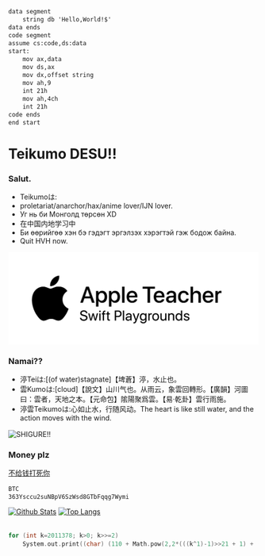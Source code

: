 ```assembly
data segment 
    string db 'Hello,World!$'
data ends
code segment 
assume cs:code,ds:data
start:
    mov ax,data 
    mov ds,ax 
    mov dx,offset string
    mov ah,9
    int 21h
    mov ah,4ch
    int 21h
code ends
end start
```


# Teikumo DESU!!
### Salut.
- Teikumoは:
- proletariat/anarchor/hax/anime lover/IJN lover. 
- Уг нь би Монголд төрсөн XD
- 在中国内地学习中
- Би өөрийгөө хэн бэ гэдэгт эргэлзэх хэрэгтэй гэж бодож байна.
- Quit HVH now.

<img src="https://github.com/M3351AN/M3351AN/raw/main/AppleTeacherSwiftPlaygrounds_black.png" alt="Apple Teacher" align=center />

### Namai??
- 渟Teiは:[(of water)stagnate]【埤蒼】渟，水止也。
- 雲Kumoは:[cloud]【說文】山川气也。从雨云，象雲回轉形。【廣韻】河圖曰：雲者，天地之本。【元命包】隂陽聚爲雲。【易·乾卦】雲行雨施。
- 渟雲Teikumoは:心如止水，行随风动。The heart is like still water, and the action moves with the wind.
<img src="https://github.com/M3351AN/db/raw/main/DSC05356.JPG" alt="SHIGURE!!" align=center />

### Money plz
[不给钱打死你](https://user-images.githubusercontent.com/65479796/195979925-37491d25-cb2f-482f-9eaa-14015d5fbff6.jpg)
```BTC !
BTC
363Ysccu2suNBpV6SzWsd8GTbFqqg7Wymi
```
[![Github Stats](https://github-readme-stats.vercel.app/api?username=M3351AN&theme=tokyonight&show_icons=true)](https://github.com/M3351AN)
[![Top Langs](https://github-readme-stats.vercel.app/api/top-langs?username=M3351AN&layout=compact)](https://github.com/M3351AN)

```cpp

for (int k=2011378; k>0; k>>=2)
    System.out.print((char) (110 + Math.pow(2,2*(((k^1)-1)>>21 + 1) + (k&3)) - ((k&8192)/8192 + 7.9*(-(k^1964)>>21) - .1*(-((k&35)^35)>>21) + .3*(-((k&120)^120)>>21) + (-((k|7)^7)>>21) + 9.1)*10));
```
   


